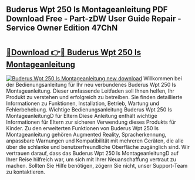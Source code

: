 ## Buderus Wpt 250 Is Montageanleitung PDF Download Free - Part-zDW User Guide Repair - Service Owner Edition 47ChN

# <h2><a href="http://df7doo6.blite.top/?on=Buderus+Wpt+250+Is+Montageanleitung">🔗Download 👉🔴 Buderus Wpt 250 Is Montageanleitung</a></h2>

[![Buderus Wpt 250 Is Montageanleitung new download](https://i.imgur.com/lujVjoI.png)](http://df7doo6.blite.top/?on=Buderus+Wpt+250+Is+Montageanleitung)
Willkommen bei der Bedienungsanleitung für Ihr neu verbundenes Buderus Wpt 250 Is Montageanleitung. Dieser umfassende Leitfaden soll Ihnen helfen, Ihr Produkt zu verstehen und erfolgreich zu betreiben. Sie finden detaillierte Informationen zu Funktionen, Installation, Betrieb, Wartung und Fehlerbehebung. Wichtige Bedienungsanleitung Buderus Wpt 250 Is MontageanleitungD für Eltern Diese Anleitung enthält wichtige Informationen für Eltern zur sicheren Verwendung dieses Produkts für Kinder. Zu den erweiterten Funktionen von Buderus Wpt 250 Is Montageanleitung gehören Augmented Reality, Spracherkennung, anpassbare Warnungen und Kompatibilität mit mehreren Geräten, die alle über die schlanke und benutzerfreundliche Oberfläche zugänglich sind. Wir vertrauen darauf, dass das Buderus Wpt 250 Is MontageanleitungD auf Ihrer Reise hilfreich war, um sich mit Ihrer Neuanschaffung vertraut zu machen. Sollten Sie Hilfe benötigen, zögern Sie nicht, unser Support-Team zu kontaktieren.
